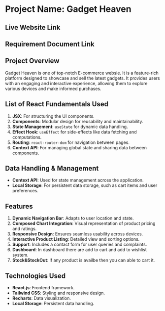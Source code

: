 # Project Name: Gadget Heaven

## Live Website Link

## Requirement Document Link

## Project Overview
Gadget Heaven is one of top-notch E-commerce websie. It is a feature-rich platform designed to showcase and sell the latest gadgets. It provides users with an engaging and interactive experience, allowing them to explore various devices and make informed purchases.

## List of React Fundamentals Used
1. **JSX**: For structuring the UI components.
2. **Components**: Modular design for reusability and maintainability.
3. **State Management**: `useState` for dynamic data handling.
4. **Effect Hook**: `useEffect` for side-effects like data fetching and computations.
5. **Routing**: `react-router-dom` for navigation between pages.
6. **Context API**: For managing global state and sharing data between components.

## Data Handling & Management
- **Context API**: Used for state management across the application.
- **Local Storage**: For persistent data storage, such as cart items and user preferences.

## Features
1. **Dynamic Navigation Bar**: Adapts to user location and state.
2. **Composed Chart Integration**: Visual representation of product pricing and ratings.
3. **Responsive Design**: Ensures seamless usability across devices.
4. **Interactive Product Listing**: Detailed view and sorting options.
5. **Support**: Includes a contact form for user queries and complaints.
6. **Dashboard**: In dashboard there are add to cart and add to wishlist system.
7. **Stock&StockOut**: If any product is availbe then you can able to cart it. 


## Technologies Used
- **React.js**: Frontend framework.
- **Tailwind CSS**: Styling and responsive design.
- **Recharts**: Data visualization.
- **Local Storage**: Persistent data handling.
